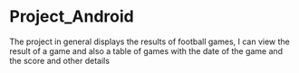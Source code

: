 # Project_Android
The project in general displays the results of football games, I can view the result of a game and also a table of games with the date of the game and the score and other details
